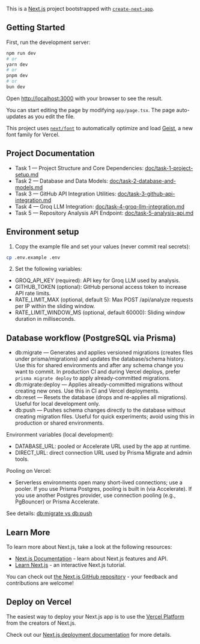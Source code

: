 This is a [Next.js](https://nextjs.org) project bootstrapped with [`create-next-app`](https://nextjs.org/docs/app/api-reference/cli/create-next-app).

## Getting Started

First, run the development server:

```bash
npm run dev
# or
yarn dev
# or
pnpm dev
# or
bun dev
```

Open [http://localhost:3000](http://localhost:3000) with your browser to see the result.

You can start editing the page by modifying `app/page.tsx`. The page auto-updates as you edit the file.

This project uses [`next/font`](https://nextjs.org/docs/app/building-your-application/optimizing/fonts) to automatically optimize and load [Geist](https://vercel.com/font), a new font family for Vercel.

## Project Documentation

- Task 1 — Project Structure and Core Dependencies: [doc/task-1-project-setup.md](doc/task-1-project-setup.md)
- Task 2 — Database and Data Models: [doc/task-2-database-and-models.md](doc/task-2-database-and-models.md)
- Task 3 — GitHub API Integration Utilities: [doc/task-3-github-api-integration.md](doc/task-3-github-api-integration.md)
- Task 4 — Groq LLM Integration: [doc/task-4-groq-llm-integration.md](doc/task-4-groq-llm-integration.md)
- Task 5 — Repository Analysis API Endpoint: [doc/task-5-analysis-api.md](doc/task-5-analysis-api.md)

## Environment setup

1) Copy the example file and set your values (never commit real secrets):

```bash
cp .env.example .env
```

2) Set the following variables:
- GROQ_API_KEY (required): API key for Groq LLM used by analysis.
- GITHUB_TOKEN (optional): GitHub personal access token to increase API rate limits.
- RATE_LIMIT_MAX (optional, default 5): Max POST /api/analyze requests per IP within the sliding window.
- RATE_LIMIT_WINDOW_MS (optional, default 60000): Sliding window duration in milliseconds.

## Database workflow (PostgreSQL via Prisma)

- db:migrate — Generates and applies versioned migrations (creates files under prisma/migrations) and updates the database/schema history. Use this for shared environments and after any schema change you want to commit. In production CI and during Vercel deploys, prefer `prisma migrate deploy` to apply already-committed migrations.
- db:migrate:deploy — Applies already-committed migrations without creating new ones. Use this in CI and Vercel deployments.
- db:reset — Resets the database (drops and re-applies all migrations). Useful for local development only.
- db:push — Pushes schema changes directly to the database without creating migration files. Useful for quick experiments; avoid using this in production or shared environments.

Environment variables (local development):
- DATABASE_URL: pooled or Accelerate URL used by the app at runtime.
- DIRECT_URL: direct connection URL used by Prisma Migrate and admin tools.

Pooling on Vercel:
- Serverless environments open many short-lived connections; use a pooler. If you use Prisma Postgres, pooling is built in (via Accelerate). If you use another Postgres provider, use connection pooling (e.g., PgBouncer) or Prisma Accelerate.

See details: [db:migrate vs db:push](doc/task-2-database-and-models.md#dbmigrate-vs-dbpush)

## Learn More

To learn more about Next.js, take a look at the following resources:

- [Next.js Documentation](https://nextjs.org/docs) - learn about Next.js features and API.
- [Learn Next.js](https://nextjs.org/learn) - an interactive Next.js tutorial.

You can check out [the Next.js GitHub repository](https://github.com/vercel/next.js) - your feedback and contributions are welcome!

## Deploy on Vercel

The easiest way to deploy your Next.js app is to use the [Vercel Platform](https://vercel.com/new?utm_medium=default-template&filter=next.js&utm_source=create-next-app&utm_campaign=create-next-app-readme) from the creators of Next.js.

Check out our [Next.js deployment documentation](https://nextjs.org/docs/app/building-your-application/deploying) for more details.
